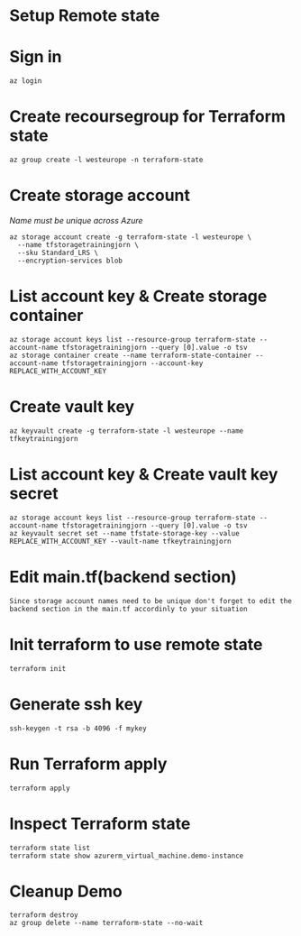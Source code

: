 # Setup Remote state

# Sign in
```
az login
```

# Create recoursegroup for Terraform state
```
az group create -l westeurope -n terraform-state 
```

# Create storage account
*Name must be unique across Azure*

```
az storage account create -g terraform-state -l westeurope \
  --name tfstoragetrainingjorn \
  --sku Standard_LRS \
  --encryption-services blob
```

# List account key & Create storage container

```
az storage account keys list --resource-group terraform-state --account-name tfstoragetrainingjorn --query [0].value -o tsv
az storage container create --name terraform-state-container --account-name tfstoragetrainingjorn --account-key REPLACE_WITH_ACCOUNT_KEY
```
# Create vault key

```
az keyvault create -g terraform-state -l westeurope --name tfkeytrainingjorn
```

# List account key & Create vault key secret 
```
az storage account keys list --resource-group terraform-state --account-name tfstoragetrainingjorn --query [0].value -o tsv
az keyvault secret set --name tfstate-storage-key --value REPLACE_WITH_ACCOUNT_KEY --vault-name tfkeytrainingjorn
```

# Edit main.tf(backend section)

```
Since storage account names need to be unique don't forget to edit the backend section in the main.tf accordinly to your situation
```

# Init terraform to use remote state
```
terraform init
```

# Generate ssh key
```
ssh-keygen -t rsa -b 4096 -f mykey
```

# Run Terraform apply
```
terraform apply
```

# Inspect Terraform state
```
terraform state list
terraform state show azurerm_virtual_machine.demo-instance
```

# Cleanup Demo
```
terraform destroy
az group delete --name terraform-state --no-wait
```

